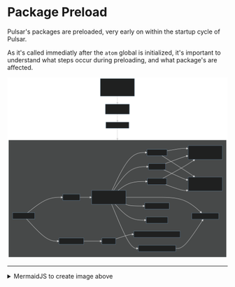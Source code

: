 # Package Preload

Pulsar's packages are preloaded, very early on within the startup cycle of Pulsar.

As it's called immediatly after the `atom` global is initialized, it's important to understand what steps occur during preloading, and what package's are affected.

![Package Preload Overview](./assets/package-preload.svg "Package Preload Overview")

---

<details>
<summary>
MermaidJS to create image above
</summary>

```
flowchart TD
    iaw["`
        initialize-application-window.js
        Called right after global 'atom' is set
    `"] -->
    ae["`
        AtomEnvironment
        .preloadPackages()
    `"] -->
    pl1["preloadPackages()"] -->|if in packageCache| sg1

    subgraph sg1
    direction LR
    pl2["preloadPackage()"]
    pl2 -->|"call .preload()"| tp1["new ThemePackage"]
    pl2 -->|"call .preload()"| p1["new Package"]

    p1 --> p1Pre["`
        this.preload() call:
        Does more than advertised here
    `"]

    p1Pre --> lk1[".loadKeymaps()"]
    lk1 --> pcRead1["`Read from packagesCache:
        If bundled package && in packagesCache`"]
    lk1 --> fileRead1["`Read from file:
        If !bundled || !in packagesCache`"]

    p1Pre --> lm1[".loadMenus()"]
    lm1 --> pcRead1
    lm1 --> fileRead1

    p1Pre --> acss[".activateCoreStartupServices()"]
    p1Pre --> rmm[".requireMainModule()"]

    acss --> rmm

    p1Pre --> ls1[".loadSettings()"]
    ls1 --> pcRead1
    ls1 --> fileRead1

    p1Pre --> ak1[".activateKeymaps()"]
    p1Pre --> am1[".activateMenus()"]

    tp1 --> tp1Pre[".preload()"]
    tp1Pre --> csrol1[".reigsterConfigSchemaFromMetadata()"]
    end
```

</details>
